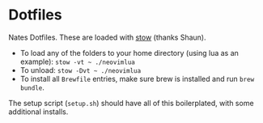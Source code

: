 # Dotfiles

Nates Dotfiles. These are loaded with [stow](https://www.gnu.org/software/stow/) (thanks Shaun).


- To load any of the folders to your home directory (using lua as an example): `stow -vt ~ ./neovimlua`
- To unload: `stow -Dvt ~ ./neovimlua`
- To install all `Brewfile` entries, make sure brew is installed and run `brew bundle`.

The setup script (`setup.sh`) should have all of this boilerplated, with some additional installs.

